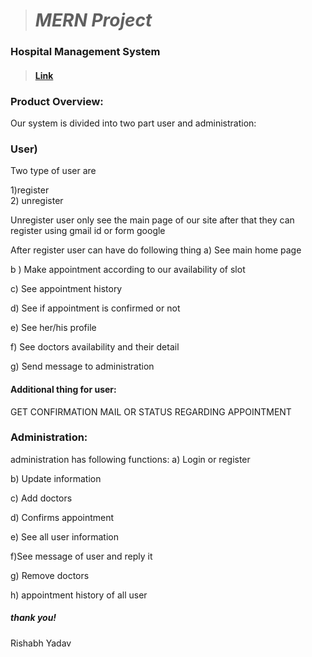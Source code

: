 > # 							*MERN Project*						

### Hospital Management System
> ####  [   Link ](https://city-hospital.vercel.app/ "   Link")

 ### Product Overview:
   Our system is divided into two  part user and administration:

### User)
  Two type of user are
  
  1)register  
  2) unregister
 
Unregister user only see the main page of our site after that they can register  using gmail id or form google 

After register user can have do following thing
a) See main  home page 

b ) Make appointment  according to our availability of slot

c) See appointment history

d) See if appointment is confirmed  or not 

e) See her/his profile 

f) See doctors availability and their detail

g) Send message  to administration

#### Additional thing for user: 

GET CONFIRMATION MAIL OR STATUS REGARDING APPOINTMENT

  ### Administration:  
  administration has following functions:
a) Login or register

b) Update information 

c) Add doctors

d) Confirms appointment

e) See all user information

f)See message of user and reply it

g) Remove doctors 

h) appointment history of all user


##### thank you!


Rishabh Yadav




